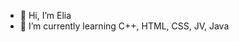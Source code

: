 - 👋 Hi, I’m Elia
- 🌱 I’m currently learning C++, HTML, CSS, JV, Java

<!---
pmqz/pmqz is a ✨ special ✨ repository because its `README.md` (this file) appears on your GitHub profile.
You can click the Preview link to take a look at your changes.
--->
